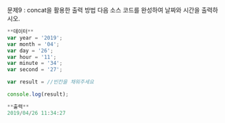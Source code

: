 문제9 : concat을 활용한 출력 방법
다음 소스 코드를 완성하여 날짜와 시간을 출력하시오.

```jsx
**데이터**
var year = '2019';
var month = '04';
var day = '26';
var hour = '11';
var minute = '34';
var second = '27';

var result = //빈칸을 채워주세요

console.log(result);

**출력**
2019/04/26 11:34:27
```

